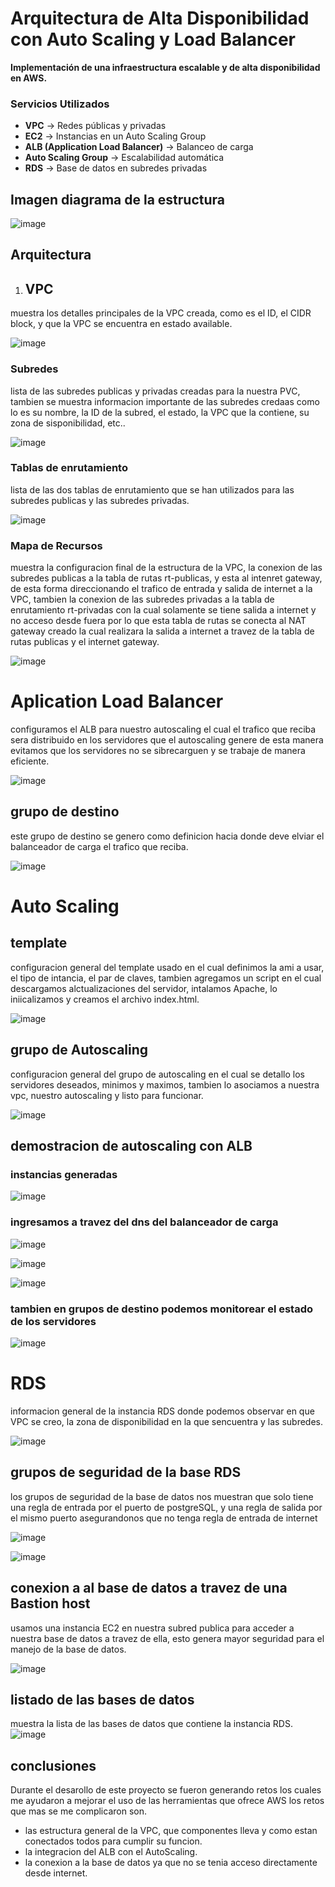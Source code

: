 # Arquitectura de Alta Disponibilidad con Auto Scaling y Load Balancer  
 
**Implementación de una infraestructura escalable y de alta disponibilidad en AWS.**

### Servicios Utilizados  
- **VPC** → Redes públicas y privadas  
- **EC2** → Instancias en un Auto Scaling Group  
- **ALB (Application Load Balancer)** → Balanceo de carga  
- **Auto Scaling Group** → Escalabilidad automática  
- **RDS** → Base de datos en subredes privadas  

 
## Imagen diagrama de la estructura

![image](https://github.com/user-attachments/assets/7be85252-d194-4274-b9fd-f2fc9faaf885)


## Arquitectura  

1. ## VPC
 
muestra los detalles principales de la VPC creada, como es el ID, el CIDR block, y que la VPC se encuentra en estado available.
 
![image](https://github.com/user-attachments/assets/51cef8de-a631-48d9-b475-ea1383ea4a3f)

### **Subredes**
 
lista de las subredes publicas y privadas creadas para la nuestra PVC, tambien se muestra informacion importante de las subredes credaas como lo es su nombre, la ID de la subred, el estado, la VPC que la contiene, su zona de sisponibilidad, etc..

![image](https://github.com/user-attachments/assets/85dd303a-61ff-4ce2-8127-a0856638dc4b)

### **Tablas de enrutamiento**

lista de las dos tablas de enrutamiento que se han utilizados para las subredes publicas y las subredes privadas.

![image](https://github.com/user-attachments/assets/8f9eadfe-98ca-48be-b389-6709b4227f9c)

### **Mapa de Recursos**

muestra la configuracion final de la estructura de la VPC, la conexion de las subredes publicas a la tabla de rutas rt-publicas, y esta al intenret gateway, de esta forma direccionando el trafico de entrada y salida de internet a la VPC, tambien la conexion de las subredes privadas a la tabla de enrutamiento rt-privadas con la cual solamente se tiene salida a internet y no acceso desde fuera por lo que esta tabla de rutas se conecta al NAT gateway creado la cual realizara la salida a internet a travez de la tabla de rutas publicas y el internet gateway.

![image](https://github.com/user-attachments/assets/d50d29b2-86c2-428a-9870-afb26a13add9)



# Aplication Load Balancer

configuramos el ALB para nuestro autoscaling el cual el trafico que reciba sera distribuido en los servidores que el autoscaling genere de esta manera evitamos que los servidores no se sibrecarguen y se trabaje de manera eficiente.

![image](https://github.com/user-attachments/assets/a5ce80c5-4d4c-4254-9329-e9523deba72c)

## grupo de destino

este grupo de destino se genero como definicion hacia donde deve elviar el balanceador de carga el trafico que reciba.

![image](https://github.com/user-attachments/assets/2be8c9ad-bbe7-4429-8be5-54b394d051a6)


# Auto Scaling

## template 

configuracion general del template usado en el cual definimos la ami a usar, el tipo de intancia, el par de claves, tambien agregamos un script en el cual descargamos alctualizaciones del servidor, intalamos Apache, lo iniicalizamos y creamos el archivo index.html.

![image](https://github.com/user-attachments/assets/a681266f-3c43-4ab9-bc02-310676e9cb31)

## grupo de Autoscaling

configuracion general del grupo de autoscaling en el cual se detallo los servidores deseados, minimos y maximos, tambien lo asociamos a nuestra vpc, nuestro autoscaling y listo para funcionar.

![image](https://github.com/user-attachments/assets/6f3067aa-5242-4443-9ad0-893c76f40965)


## demostracion de autoscaling con ALB

### instancias generadas 

![image](https://github.com/user-attachments/assets/5148e6a8-fdc2-4083-8ae8-3a003cbe2812)

### ingresamos a travez del dns del balanceador de carga 


![image](https://github.com/user-attachments/assets/5e956c6a-ca45-4a60-9de2-1753427c85ba)


![image](https://github.com/user-attachments/assets/c9506e7f-641f-420e-8bb3-89fc39f83e4d)


![image](https://github.com/user-attachments/assets/46ecfed5-c48a-4998-befe-5ac9d5584e20)

### tambien en grupos de destino podemos monitorear el estado de los servidores


![image](https://github.com/user-attachments/assets/cc51a7ce-1fe5-4bcd-b462-7952d4e58f64)


# RDS

informacion general de la instancia RDS donde podemos observar en que VPC se creo, la zona de disponibilidad en la que sencuentra y las subredes.

![image](https://github.com/user-attachments/assets/6ce7e630-2533-4080-bf19-13bd825ad3aa)

## grupos de seguridad de la base RDS

los grupos de seguridad de la base de datos nos muestran que solo tiene una regla de entrada por el puerto de postgreSQL, y una regla de salida por el mismo puerto asegurandonos que no tenga regla de entrada de internet  

![image](https://github.com/user-attachments/assets/af860c9e-0234-4e40-9848-63ac7ad8406f)

![image](https://github.com/user-attachments/assets/b025aa1d-9059-4905-b215-a209d7fdb5f4)



## conexion a al base de datos a travez de una Bastion host

usamos una instancia EC2 en nuestra subred publica para acceder a nuestra base de datos a travez de ella, esto genera mayor seguridad para el manejo de la base de datos.

![image](https://github.com/user-attachments/assets/38e6f19a-8157-46af-a89c-7831ab473ec4)


## listado de las bases de datos

muestra la lista de las bases de datos que contiene la instancia RDS.
![image](https://github.com/user-attachments/assets/aa4c1514-1321-4171-a833-ada3bb6a09db)


## conclusiones

Durante el desarollo de este proyecto se fueron generando retos los cuales me ayudaron a mejorar el uso de las herramientas que ofrece AWS los retos que mas se me complicaron son.
- las estructura general de la VPC, que componentes lleva y como estan conectados todos para cumplir su funcion.
- la integracion del ALB con el AutoScaling.
- la conexion a la base de datos ya que no se tenia acceso directamente desde internet.


